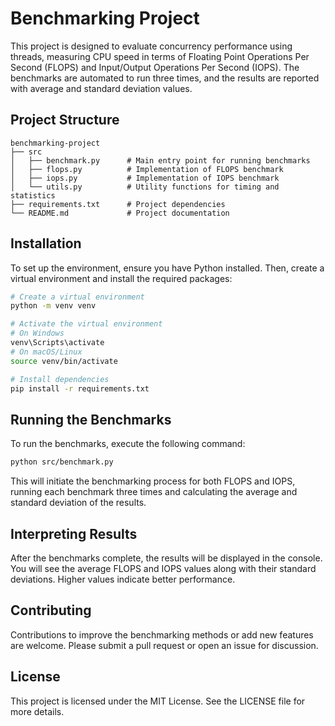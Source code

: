 # Benchmarking Project

This project is designed to evaluate concurrency performance using threads, measuring CPU speed in terms of Floating Point Operations Per Second (FLOPS) and Input/Output Operations Per Second (IOPS). The benchmarks are automated to run three times, and the results are reported with average and standard deviation values.

## Project Structure

```
benchmarking-project
├── src
│   ├── benchmark.py      # Main entry point for running benchmarks
│   ├── flops.py          # Implementation of FLOPS benchmark
│   ├── iops.py           # Implementation of IOPS benchmark
│   └── utils.py          # Utility functions for timing and statistics
├── requirements.txt      # Project dependencies
└── README.md             # Project documentation
```

## Installation

To set up the environment, ensure you have Python installed. Then, create a virtual environment and install the required packages:

```bash
# Create a virtual environment
python -m venv venv

# Activate the virtual environment
# On Windows
venv\Scripts\activate
# On macOS/Linux
source venv/bin/activate

# Install dependencies
pip install -r requirements.txt
```

## Running the Benchmarks

To run the benchmarks, execute the following command:

```bash
python src/benchmark.py
```

This will initiate the benchmarking process for both FLOPS and IOPS, running each benchmark three times and calculating the average and standard deviation of the results.

## Interpreting Results

After the benchmarks complete, the results will be displayed in the console. You will see the average FLOPS and IOPS values along with their standard deviations. Higher values indicate better performance.

## Contributing

Contributions to improve the benchmarking methods or add new features are welcome. Please submit a pull request or open an issue for discussion.

## License

This project is licensed under the MIT License. See the LICENSE file for more details.